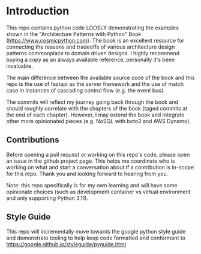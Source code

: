 # Introduction

This repo contains python code LOOSLY demonstrating the examples shown in the "Architecture Patterns with Python" Book (https://www.cosmicpython.com). The book is an excellent resource for connecting the reasons and tradeoffs of various architecture design patterns commonplace to domain driven designs. I highly recommend buying a copy as an always available reference, personally it's been invaluable.

The main difference between the available source code of the book and this repo is the use of fastapi as the server framework and the use of match case in instances of cascading control flow (e.g. the event bus).

The commits will reflect my journey going back through the book and should roughly correlate with the chapters of the book (taged commits at the end of each chapter). However, I may extend the book and integrate other more opinionated pieces (e.g. NoSQL with boto3 and AWS Dynamo).

## Contributions

Before opening a pull request or working on this repo's code, please open an issue in the github project page. This helps me coordinate who is working on what and start a conversation about if a contribution is in-scope for this repo. Thank you and looking forward to hearing from you.

Note: this repo specifically is for my own learning and will have some opinionate choices (such as development container vs virtual environment and only supporting Python 3.11).

## Style Guide
This repo will incrementally move towards the google python style guide and demonstrate tooling to help keep code formatted and conformant to https://google.github.io/styleguide/pyguide.html 
